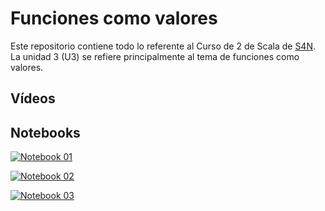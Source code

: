 # Funciones como valores

Este repositorio contiene todo lo referente al Curso de 2 de Scala de [S4N](https://www.s4n.co). La unidad 3 (U3) se refiere principalmente al tema de funciones como valores.

## Vídeos

## Notebooks

[![Notebook 01](https://mybinder.org/badge_logo.svg)](https://mybinder.org/v2/gh/juancardonas4n/s4n_scala_c2_m2_u3/HEAD?filepath=notebooks%2Fnb_c2_m2_u3%2FC2_M2_U3_NB_01.ipynb)

[![Notebook 02](https://mybinder.org/badge_logo.svg)](https://mybinder.org/v2/gh/juancardonas4n/s4n_scala_c2_m2_u3/HEAD?filepath=notebooks%2Fnb_c2_m2_u3%2FC2_M2_U3_NB_02.ipynb)

[![Notebook 03](https://mybinder.org/badge_logo.svg)](https://mybinder.org/v2/gh/juancardonas4n/s4n_scala_c2_m2_u3/HEAD?filepath=notebooks%2Fnb_c2_m2_u3%2FC2_M2_U3_NB_03.ipynb)
